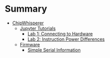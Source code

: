 # Summary

<!-- - [Introduction](introduction/README.md)
    - [Intro 1](introduction/intro1.md)
    - [Intro 2](introduction/intro2.md)
    - [Intro 3](introduction/intro3.md)


- [Introduction2](2/README.md)
    - [Intro 1](2/intro1.md)
    - [Intro 2](2/intro2.md)
    - [Intro 3](2/intro3.md) -->

- [ChipWhisperer](chipwhisperer/Readme.md)
    - [Jupyter Tutorials](chipwhisperer/jupyter/readme.md)
        - [Lab 1: Connecting to Hardware](chipwhisperer/jupyter/lab1/lab1.md)
        - [Lab 2: Instruction Power Differences](chipwhisperer/jupyter/lab2_1a/lab2_1a.md)
    - [Firmware](chipwhisperer/firmware/readme.md)
        - [Simple Serial Information](chipwhisperer/firmware/simpleserial/simpleserial.md)
